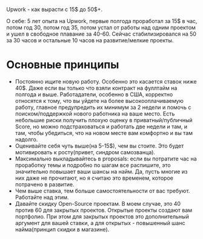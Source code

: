 Upwork - как вырасти с 15$ до 50$+.

О себе:
5 лет опыта на Upwork, первые полгода проработал за 15$ в час, потом год 30, потом год 35, потом устал от работы над одним проектом и ушел в свободное плавание за 40-60. Сейчас стабилизировался на 50 за 30 часов и остальные 10 часов на развитие/мелкие проекты.

# Основные принципы
- Постоянно ищите новую работу. Особенно это касается ставок ниже 40$. Даже если вы только что взяли контракт на фуллтайм на полгода и выше. Работадатели, особенно в США, корректно относятся к тому, что вы уйдете на более высокооплачиваемую работу, главное предупредить их минимум за 2 недели и помочь с поиском/поддержкой нового работника на ваше место. Есть небольшие риски получить плохую оценку в приватный/публичный Score, но можно подстраховаться и работать две недели и там, и там, чтобы убедиться, что на новом месте вам комфортно и вы там надолго.
- Оценивайте себя чуть выше(на 5-15$), чем вы стоите. Это будет мотивировать к росту(привет, синдром самозванца).
- Максимально выкладывайтесь в proposals: если вы потратите час на проработку темы и подробно по шагам все распишите, это значительно повышает ваши шансы на найм. Да, пусть многие из них даже не прочитают, но я считаю это временем, которое потрачено в развитие.
- Чем выше ставка, тем больше самостоятельности от вас требуют. Работайте над этим.
- Давайте скидку Open-Source проектам. В моем случае, это 40 против 60 для закрытых проектов. Открытые проекты создают вам портфолио. При этом для закрытых проектов это дополнительный аргумент для вашей ставки, а для открытых - повышенный шанс найма(принцип скидки в магазине).
